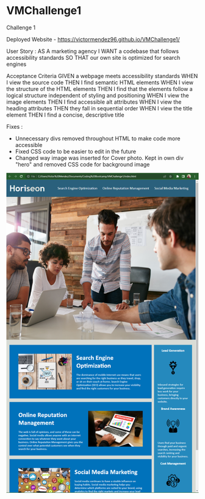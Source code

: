 # VMChallenge1
Challenge 1

Deployed Website - https://victormendez96.github.io/VMChallenge1/

User Story : 
AS A marketing agency
I WANT a codebase that follows accessibility standards
SO THAT our own site is optimized for search engines

Acceptance Criteria
GIVEN a webpage meets accessibility standards
WHEN I view the source code
THEN I find semantic HTML elements
WHEN I view the structure of the HTML elements
THEN I find that the elements follow a logical structure independent of styling and positioning
WHEN I view the image elements
THEN I find accessible alt attributes
WHEN I view the heading attributes
THEN they fall in sequential order
WHEN I view the title element
THEN I find a concise, descriptive title

Fixes : 
- Unnecessary divs removed throughout HTML to make code more accessible
- Fixed CSS code to be easier to edit in the future
- Changed way image was inserted for Cover photo. Kept in own div "hero" and removed CSS code for background image 

<img src = "./assets/images/Challenge-1-Screenshot.png">



